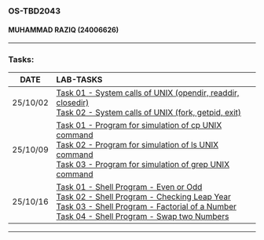 ###  OS-TBD2043 
#### MUHAMMAD RAZIQ (24006626)

___

### Tasks:
|   DATE   | LAB-TASKS                                                                                                                                                                                                                                                                                                                                                                                                                                                                                                                                                                                          |
|:--------:|:---------------------------------------------------------------------------------------------------------------------------------------------------------------------------------------------------------------------------------------------------------------------------------------------------------------------------------------------------------------------------------------------------------------------------------------------------------------------------------------------------------------------------------------------------------------------------------------------------|
| 25/10/02 | [Task 01 - System calls of UNIX (opendir, readdir, closedir)](25_10_02-Task1-2/task_1.c)  <br/>[Task 02 - System calls of UNIX (fork, getpid, exit)](25_10_02-Task1-2/task_2.c)|
| 25/10/09 | [Task 01 - Program for simulation of cp UNIX command](25_10_09-Task1-2-3/task_1.c) <br/>[Task 02 - Program for simulation of ls UNIX command](25_10_09-Task1-2-3/task_2.c) <br/>[Task 03 - Program for simulation of grep UNIX command](25_10_09-Task1-2-3/task_3.c)|
| 25/10/16 | [Task 01 - Shell Program - Even or Odd](25_10_16-Task1-2-3-4/task_1.sh) <br/>[Task 02 - Shell Program - Checking Leap Year](25_10_16-Task1-2-3-4/task_2.sh) <br/>[Task 03 - Shell Program - Factorial of a Number](25_10_16-Task1-2-3-4/task_3.sh) <br/>[Task 04 - Shell Program - Swap two Numbers](25_10_16-Task1-2-3-4/task_4.sh)|
___
